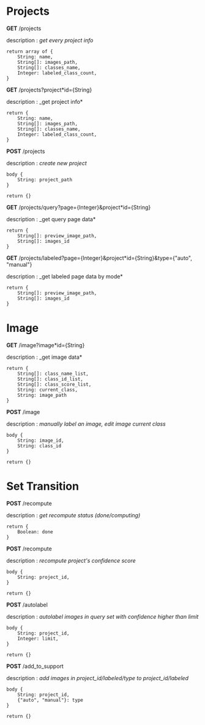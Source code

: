 # Projects

**GET** /projects

description : _get every project info_

    return array of {
        String: name,
        String[]: images_path,
        String[]: classes_name,
        Integer: labeled_class_count,
    }

**GET** /projects?project\*id={String}

description : \_get project info\*

    return {
        String: name,
        String[]: images_path,
        String[]: classes_name,
        Integer: labeled_class_count,
    }

**POST** /projects

description : _create new project_

    body {
    	String: project_path
    }

    return {}

**GET** /projects/query?page={Integer}&project\*id={String}

description : \_get query page data\*

    return {
        String[]: preview_image_path,
        String[]: images_id
    }

**GET** /projects/labeled?page={Integer}&project\*id={String}&type={"auto", "manual"}

description : \_get labeled page data by mode\*

    return {
        String[]: preview_image_path,
        String[]: images_id
    }

# Image

**GET** /image?image\*id={String}

description : \_get image data\*

    return {
        String[]: class_name_list,
        String[]: class_id_list,
        String[]: class_score_list,
        String: current_class,
        String: image_path
    }

**POST** /image

description : _manually label an image, edit image current class_

    body {
        String: image_id,
        String: class_id
    }

    return {}

# Set Transition

**POST** /recompute

description : _get recompute status (done/computing)_

    return {
        Boolean: done
    }

**POST** /recompute

description : _recompute project's confidence score_

    body {
        String: project_id,
    }

    return {}

**POST** /autolabel

description : _autolabel images in query set with confidence higher than limit_

    body {
        String: project_id,
        Integer: limit,
    }

    return {}

**POST** /add_to_support

description : _add images in project_id/labeled/type to project_id/labeled_

    body {
        String: project_id,
        {"auto", "manual"}: type
    }

    return {}
